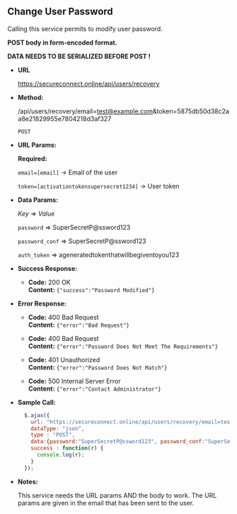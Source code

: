 **Change User Password**
----
Calling this service permits to modify user password.

**POST body in form-encoded format.**

**DATA NEEDS TO BE SERIALIZED BEFORE POST !**

* **URL**

  https://secureconnect.online/api/users/recovery

* **Method:**
  
  /api/users/recovery/email=test@example.com&token=5875db50d38c2aa8e21829955e7804218d3af327

  `POST`

*  **URL Params:** 

   **Required:**
 
   `email=[email]`
   -> Email of the user
   
   `token=[activationtokensupersecret1234]`
   -> User token

* **Data Params:**

    *Key => Value*

    `password` => SuperSecretP@ssword123

    `password_conf` => SuperSecretP@ssword123

    `auth_token` => ageneratedtokenthatwillbegiventoyou123

* **Success Response:**

  * **Code:** 200 OK<br />
    **Content:** `{"success":"Password Modified"}`
 
* **Error Response:**

  * **Code:** 400 Bad Request<br />
    **Content:** `{"error":"Bad Request"}`
    
  * **Code:** 400 Bad Request<br />
    **Content:** `{"error":"Password Does Not Meet The Requirements"}`

  * **Code:** 401 Unauthorized<br/>
    **Content:** `{"error":"Password Does Not Match"}`

  * **Code:** 500 Internal Server Error<br/>
    **Content:** `{"error":"Contact Administrator"}`

* **Sample Call:**

  ```javascript
    $.ajax({
      url: "https://secureconnect.online/api/users/recovery/email=test@example.com&token=activationtokensupersecret1234",
      dataType: "json",
      type : "POST",
      data:{password:"SuperSecretP@ssword123", password_conf:"SuperSecretP@ssword123", auth_token:"ageneratedtokenthatwillbegiventoyou123"},
      success : function(r) {
        console.log(r);
      }
    });
  ```

* **Notes:**

  This service needs the URL params AND the body to work. The URL params are given in the email that has been sent to the user.